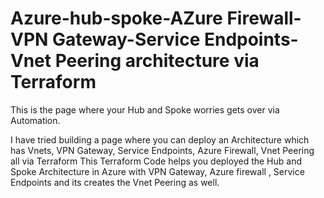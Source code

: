 # Azure-hub-spoke-AZure Firewall-VPN Gateway-Service Endpoints-Vnet Peering architecture via Terraform
This is the page where your Hub and Spoke worries gets over via Automation.

I have tried building a page where you can deploy an Architecture which has Vnets, VPN Gateway, Service Endpoints, Azure Firewall, Vnet Peering  all via Terraform
This Terraform Code helps you deployed the Hub and Spoke Architecture in Azure with VPN Gateway, Azure firewall , Service Endpoints and its creates the Vnet Peering as well.
